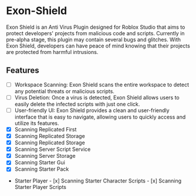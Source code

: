 # Exon-Shield

Exon Shield is an Anti Virus Plugin designed for Roblox Studio that aims to protect developers' projects from malicious code and scripts. Currently in pre-alpha stage, this plugin may contain several bugs and glitches. With Exon Shield, developers can have peace of mind knowing that their projects are protected from harmful intrusions.

## Features
- [ ] Workspace Scanning: Exon Shield scans the entire workspace to detect any potential threats or malicious scripts.
- [ ] Virus Deletion: Once a virus is detected, Exon Shield allows users to easily delete the infected scripts with just one click.
- [ ] User-friendly UI: Exon Shield provides a clean and user-friendly interface that is easy to navigate, allowing users to quickly access and utilize its features.
- [x] Scanning Replicated First
- [x] Scanning Replicated Storage
- [x] Scanning Replicated Storage
- [x] Scanning Server Script Service
- [x] Scanning Server Storage
- [x] Scanning Starter Gui
- [x] Scanning Starter Pack
- Starter Player
       - [x] Scanning Starter Character Scripts
       - [x] Scanning Starter Player Scripts
